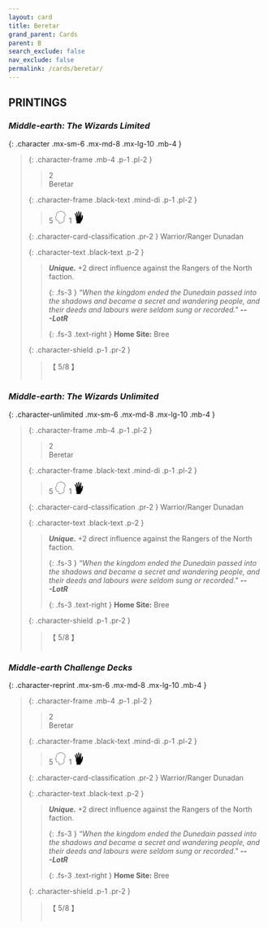 ```yaml
---
layout: card
title: Beretar
grand_parent: Cards
parent: B
search_exclude: false
nav_exclude: false
permalink: /cards/beretar/
---
```


## PRINTINGS


### _Middle-earth: The Wizards Limited_

{: .character .mx-sm-6 .mx-md-8 .mx-lg-10 .mb-4 }
> {: .character-frame .mb-4 .p-1 .pl-2 }
> > <div class="card-mp">2</div>
> > <div class="character-card-name">Beretar</div>
>
> {: .character-frame .black-text .mind-di .p-1 .pl-2 }
> > 5 ![](/assets/images/mind.svg)&ensp;1 ![](/assets/images/di.svg)
>
> {: .character-card-classification .pr-2 }
> Warrior/Ranger Dunadan
>
> {: .character-text .black-text .p-2 }
> > _**Unique.**_ +2 direct influence against the Rangers of the North faction. 
> > 
> > {: .fs-3 } 
> > _“When the kingdom ended the Dunedain passed into the shadows and became a secret and wandering people, and their deeds and labours were seldom sung or recorded."_ ***---&#65279;LotR***  
> > 
> > {: .fs-3 .text-right } 
> > **Home Site:** Bree 
>
> {: .character-shield .p-1 .pr-2 }
> > <div class="card-shield">【 5/8 】</div>
> > <div class="card-corruption">&nbsp;</div>

### _Middle-earth: The Wizards Unlimited_

{: .character-unlimited .mx-sm-6 .mx-md-8 .mx-lg-10 .mb-4 }
> {: .character-frame .mb-4 .p-1 .pl-2 }
> > <div class="card-mp">2</div>
> > <div class="character-card-name">Beretar</div>
>
> {: .character-frame .black-text .mind-di .p-1 .pl-2 }
> > 5 ![](/assets/images/mind.svg)&ensp;1 ![](/assets/images/di.svg)
>
> {: .character-card-classification .pr-2 }
> Warrior/Ranger Dunadan
>
> {: .character-text .black-text .p-2 }
> > _**Unique.**_ +2 direct influence against the Rangers of the North faction. 
> > 
> > {: .fs-3 } 
> > _“When the kingdom ended the Dunedain passed into the shadows and became a secret and wandering people, and their deeds and labours were seldom sung or recorded."_ ***---&#65279;LotR***  
> > 
> > {: .fs-3 .text-right } 
> > **Home Site:** Bree 
>
> {: .character-shield .p-1 .pr-2 }
> > <div class="card-shield">【 5/8 】</div>
> > <div class="card-corruption">&nbsp;</div>

### _Middle-earth Challenge Decks_

{: .character-reprint .mx-sm-6 .mx-md-8 .mx-lg-10 .mb-4 }
> {: .character-frame .mb-4 .p-1 .pl-2 }
> > <div class="card-mp">2</div>
> > <div class="character-card-name">Beretar</div>
>
> {: .character-frame .black-text .mind-di .p-1 .pl-2 }
> > 5 ![](/assets/images/mind.svg)&ensp;1 ![](/assets/images/di.svg)
>
> {: .character-card-classification .pr-2 }
> Warrior/Ranger Dunadan
>
> {: .character-text .black-text .p-2 }
> > _**Unique.**_ +2 direct influence against the Rangers of the North faction. 
> > 
> > {: .fs-3 } 
> > _“When the kingdom ended the Dunedain passed into the shadows and became a secret and wandering people, and their deeds and labours were seldom sung or recorded."_ ***---&#65279;LotR***  
> > 
> > {: .fs-3 .text-right } 
> > **Home Site:** Bree 
>
> {: .character-shield .p-1 .pr-2 }
> > <div class="card-shield">【 5/8 】</div>
> > <div class="card-corruption">&nbsp;</div>
